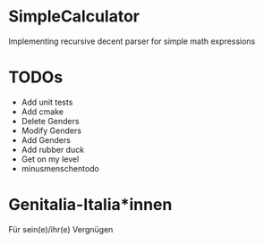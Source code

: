 # SimpleCalculator
Implementing recursive decent parser for simple math expressions

# TODOs
- Add unit tests
- Add cmake
- Delete Genders
- Modify Genders
- Add Genders
- Add rubber duck
- Get on my level
- minusmenschentodo

# Genitalia-Italia*innen
Für sein(e)/ihr(e) Vergnügen
